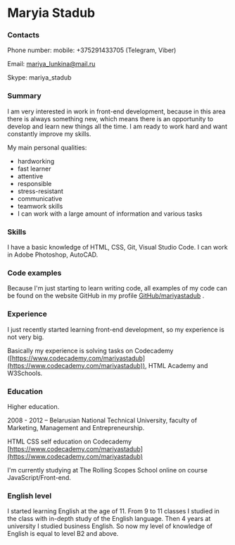 # Maryia Stadub

### Contacts

Phone number: mobile: +375291433705 (Telegram, Viber)

Email: mariya_lunkina@mail.ru

Skype: mariya_stadub

### Summary

I am very interested in work in front-end development, because in this area there is always something new, which means there is an opportunity to develop and learn new things all the time. I am ready to work hard and want constantly improve my skills.

My main personal qualities:

- hardworking
- fast learner
- attentive
- responsible
- stress-resistant
- communicative
- teamwork skills
- I can work with a large amount of information and various tasks

### Skills

I have a basic knowledge of HTML, CSS, Git, Visual Studio Code. I can work in Adobe Photoshop, AutoCAD.

### Code examples

Because I'm just starting to learn writing code, all examples of my code can be found on the website GitHub in my profile [GitHub/mariyastadub](https://github.com/mariyastadub) .

### Experience

I just recently started learning front-end development, so my experience is not very big.

Basically my experience is solving tasks on Codecademy ([https://www.codecademy.com/mariyastadub](https://www.codecademy.com/mariyastadub)), HTML Academy and W3Schools.

### Education

Higher education. 

2008 - 2012 – Belarusian National Technical University, faculty of Marketing, Management and Entrepreneurship.

HTML CSS self education on Codecademy [https://www.codecademy.com/mariyastadub](https://www.codecademy.com/mariyastadub)

I'm currently studying at The Rolling Scopes School online on course JavaScript/Front-end.

### English level

I started learning English at the age of 11. From 9 to 11 classes I studied in the class with in-depth study of the English language. Then 4 years at university I studied business English. So now my level of knowledge of English is equal to level B2 and above.
